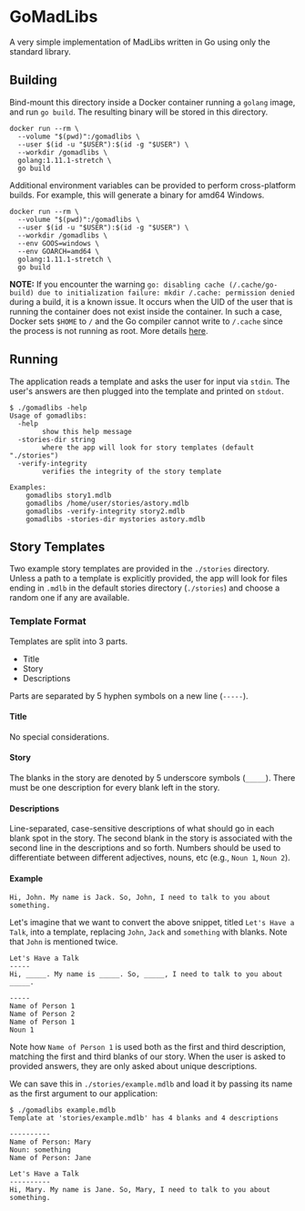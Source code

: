 # GoMadLibs

A very simple implementation of MadLibs written in Go using only the standard library.

## Building

Bind-mount this directory inside a Docker container running a `golang` image, and run `go build`. The resulting binary will be stored in this directory.

```shell
docker run --rm \
  --volume "$(pwd)":/gomadlibs \
  --user $(id -u "$USER"):$(id -g "$USER") \
  --workdir /gomadlibs \
  golang:1.11.1-stretch \
  go build
```

Additional environment variables can be provided to perform cross-platform builds. For example, this will generate a binary for amd64 Windows.

```shell
docker run --rm \
  --volume "$(pwd)":/gomadlibs \
  --user $(id -u "$USER"):$(id -g "$USER") \
  --workdir /gomadlibs \
  --env GOOS=windows \
  --env GOARCH=amd64 \
  golang:1.11.1-stretch \
  go build
```

**NOTE:** If you encounter the warning `go: disabling cache (/.cache/go-build) due to initialization failure: mkdir /.cache: permission denied` during a build, it is a known issue. It occurs when the UID of the user that is running the container does not exist inside the container. In such a case, Docker sets `$HOME` to `/` and the Go compiler cannot write to `/.cache` since the process is not running as root. More details [here](https://go-review.googlesource.com/c/go/+/122487).

## Running

The application reads a template and asks the user for input via `stdin`.
The user's answers are then plugged into the template and printed on `stdout`. 

```text
$ ./gomadlibs -help
Usage of gomadlibs:
  -help
        show this help message
  -stories-dir string
        where the app will look for story templates (default "./stories")
  -verify-integrity
        verifies the integrity of the story template

Examples:
    gomadlibs story1.mdlb
    gomadlibs /home/user/stories/astory.mdlb
    gomadlibs -verify-integrity story2.mdlb
    gomadlibs -stories-dir mystories astory.mdlb
```

## Story Templates

Two example story templates are provided in the `./stories` directory.
Unless a path to a template is explicitly provided, the app will look for files ending in `.mdlb` in the default stories directory (`./stories`) and choose a random one if any are available.

### Template Format

Templates are split into 3 parts.

* Title
* Story
* Descriptions

Parts are separated by 5 hyphen symbols on a new line (`-----`).

#### Title

No special considerations.

#### Story

The blanks in the story are denoted by 5 underscore symbols (`_____`). There must be one description for every blank left in the story.

#### Descriptions

Line-separated, case-sensitive descriptions of what should go in each blank spot in the story. The second blank in the story is associated with the second line in the descriptions and so forth. Numbers should be used to differentiate between different adjectives, nouns, etc (e.g., `Noun 1`, `Noun 2`).

#### Example

```text
Hi, John. My name is Jack. So, John, I need to talk to you about something.
```

Let's imagine that we want to convert the above snippet, titled `Let's Have a Talk`, into a template, replacing `John`, `Jack` and `something` with blanks. Note that `John` is mentioned twice.

```text
Let's Have a Talk
-----
Hi, _____. My name is _____. So, _____, I need to talk to you about _____.

-----
Name of Person 1
Name of Person 2
Name of Person 1
Noun 1
```

Note how `Name of Person 1` is used both as the first and third description, matching the first and third blanks of our story. When the user is asked to provided answers, they are only asked about unique descriptions.

We can save this in `./stories/example.mdlb` and load it by passing its name as the first argument to our application:

```text
$ ./gomadlibs example.mdlb
Template at 'stories/example.mdlb' has 4 blanks and 4 descriptions

----------
Name of Person: Mary
Noun: something
Name of Person: Jane

Let's Have a Talk
----------
Hi, Mary. My name is Jane. So, Mary, I need to talk to you about something.
```
